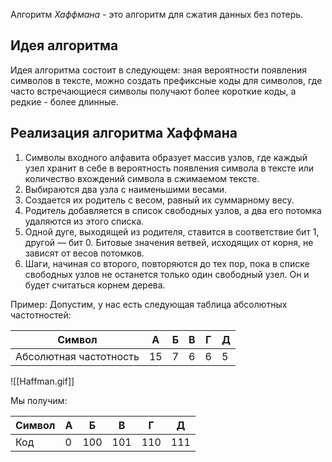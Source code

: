 Алгоритм _Хаффмана_ - это алгоритм для сжатия данных без потерь.

## Идея алгоритма

Идея алгоритма состоит в следующем: зная вероятности появления символов в тексте, можно создать префиксные коды для символов, где часто встречающиеся символы получают более короткие коды, а редкие - более длинные.

## Реализация алгоритма Хаффмана

1. Символы входного алфавита образует массив узлов, где каждый узел хранит в себе в вероятность появления символа в тексте или количество вхождений символа в сжимаемом тексте.
2. Выбираются два узла с наименьшими весами.
3. Создается их родитель с весом, равный их суммарному весу.
4. Родитель добавляется в список свободных узлов, а два его потомка удаляются из этого списка.
5. Одной дуге, выходящей из родителя, ставится в соответствие бит 1, другой — бит 0. Битовые значения ветвей, исходящих от корня, не зависят от весов потомков.
6. Шаги, начиная со второго, повторяются до тех пор, пока в списке свободных узлов не останется только один свободный узел. Он и будет считаться корнем дерева.

Пример:
Допустим, у нас есть следующая таблица абсолютных частотностей:

| Символ | А | Б | В | Г | Д |
| --- | --- | --- | --- | --- | --- |
| Абсолютная частотность | 15 | 7 | 6 | 6 | 5 |


![[Haffman.gif]]

Мы получим:

| Символ | А   | Б   | В   | Г   | Д   |
| ------ | --- | --- | --- | --- | --- |
| Код    | 0   | 100 | 101 | 110 | 111 |
